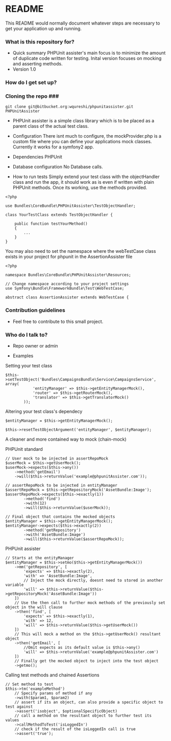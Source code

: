# README #

This README would normally document whatever steps are necessary to get your application up and running.

### What is this repository for? ###

* Quick summary
PHPUnit assister's main focus is to minimize the amount of duplicate code written for testing. Inital version focuses on mocking and asserting methods.
* Version 1.0

### How do I get set up? ###

### Cloning the repo ###
```
git clone git@bitbucket.org:wqureshi/phpunitassister.git PHPUnitAssister
```

* PHPUnit assister is a simple class library which is to be placed as a parent class of the actual test class.

* Configuration
There isnt much to configure, the mockProvider.php is a custom file where you can define your applications mock classes. Currently it works for a symfony2 app.
* Dependencies
PHPUnit
* Database configuration
No Database calls.
* How to run tests
Simply extend your test class with the objectHandler class and run the app, it should work as is even if written with plain PHPUnit methods. Once its working, use the methods provided.

```
<?php

use Bundles\CoreBundle\PHPUnitAssister\TestObjectHandler;

class YourTestClass extends TestObjectHandler {

    public function testYourMethod()
    {
        ...
    }
}
```

You may also need to set the namespace where the webTestCase class exists in your project for phpunit in the AssertionAssister file
```
<?php

namespace Bundles\CoreBundle\PHPUnitAssister\Resources;

// Change namespace according to your project settings
use Symfony\Bundle\FrameworkBundle\Test\WebTestCase;

abstract class AssertionAssister extends WebTestCase {

```

### Contribution guidelines ###

* Feel free to contribute to this small project.

### Who do I talk to? ###

* Repo owner or admin

* Examples

Setting your test class
```
$this->setTestObject('Bundles\CampaignsBundle\Service\CampaignsService', array(
            'entityManager' => $this->getEntityManagerMock(),
            'router' => $this->getRouterMock(),
            'translator' => $this->getTranslatorMock()
        ));
```

Altering your test class's dependecy
```
$entityManager = $this->getEntityManagerMock();

$this->resetTestObjectArgument('entityManager', $entityManager);
```

A cleaner and more contained way to mock (chain-mock)

PHPUnit standard
```
// User mock to be injected in assertRepoMock
$userMock = $this->getUserMock();
$userMock->expects($this->any())
	->method('getEmail')
	->will($this->returnValue('example@phpunitAssister.com'));

// assertRepoMock to be injected in entityManager
$assertRepoMock = $this->getRepositoryMock('AssetBundle:Image');
$assertRepoMock->expects($this->exactly(1))
        ->method('find')
        ->with(12)
        ->will($this->returnValue($userMock));

// Final object that contains the mocked objects
$entityManager = $this->getEntityManagerMock();
$entityManager->expects($this->exactly(2))
        ->method('getRepository')
        ->with('AssetBundle:Image')
        ->will($this->returnValue($assertRepoMock));
```

PHPUnit assister
```
// Starts at the entityManager
$entityManager = $this->setmo($this->getEntityManagerMock())
	->mm('getRepository', [
		'expects' => $this->exactly(2),
		'with' => 'AssetBundle:Image',
		// Inject the mock directly, doesnt need to stored in another variable
		'will' => $this->returnValue($this->getRepositoryMock('AssetBundle:Image'))
	])
	// Use the then call to further mock methods of the previously set object in the will clause
	->then('find', [
		'expects' => $this->exactly(1),
		'with' => 12,
		'will' => $this->returnValue($this->getUserMock())
	])
	// This will mock a method on the $this->getUserMock() resultant object
	->then('getEmail', [
		//Omit expects as its default value is $this->any()
		'will' => $this->returnValue('example@phpunitAssister.com')
	])
	// Finally get the mocked object to inject into the test object
	->getmo();
```

Calling test methods and chained Assertions
```
// Set method to test
$this->tm('exampleMethod')
	// Specify params of method if any
	->with($param1, $param2)
	// assert if its an object, can also provide a specific object to test against
	->assert('isobject', $optionalSpecificObject)
	// call a method on the resultant object to further test its values
	->callMethodToTest('isLoggedIn')
	// check if the result of the isLoggedIn call is true
	->assert('true');
```